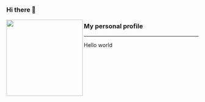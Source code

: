 ### Hi there 👋

<p>
  <img align="left" width="200" height="200" src="https://raw.githubusercontent.com/Diogenes1993/Diogenes1993/master/Img/3336f6bcf02a80b5655ead090210be07.jpg?raw=true">
  
### My personal profile
---
Hello world